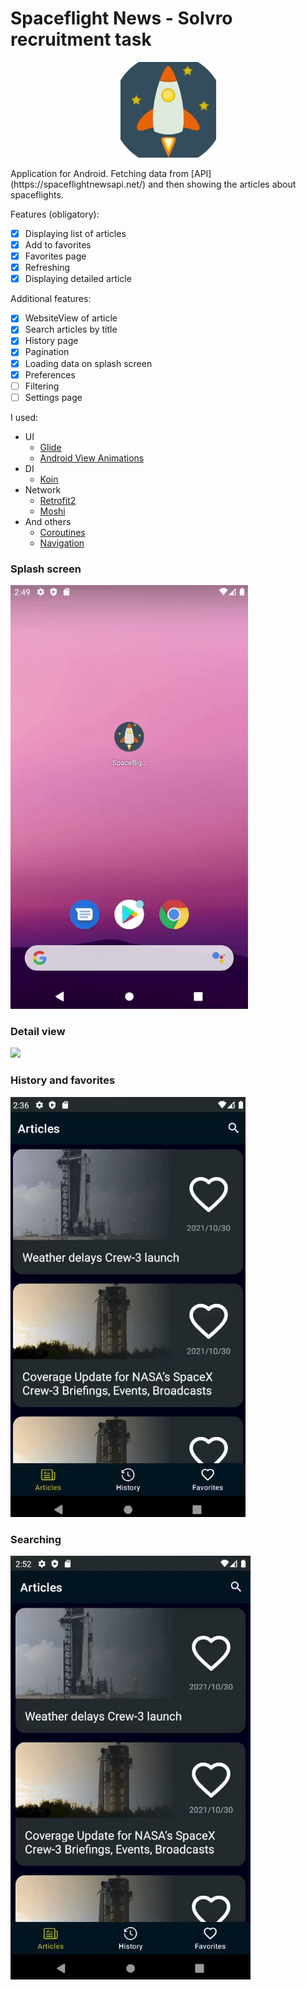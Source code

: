 # Spaceflight News - Solvro recruitment task
<p align="center">
  <img src="https://github.com/JakubWyrembak/SpaceflightNews/blob/master/readmeImages/app_icon.jpg">
</p>
Application for Android. Fetching data from [API](https://spaceflightnewsapi.net/) and then showing the articles about spaceflights.

Features (obligatory):
- [X] Displaying list of articles
- [X] Add to favorites
- [X] Favorites page
- [X] Refreshing
- [X] Displaying detailed article

Additional features:
- [X] WebsiteView of article
- [X] Search articles by title
- [X] History page
- [X] Pagination
- [X] Loading data on splash screen
- [X] Preferences
- [ ] Filtering
- [ ] Settings page

I used:
- UI
  - [Glide](https://github.com/bumptech/glide)
  - [Android View Animations](https://github.com/daimajia/AndroidViewAnimations)
- DI
  - [Koin](https://github.com/InsertKoinIO/koin)
- Network
  - [Retrofit2](https://github.com/square/retrofit)
  - [Moshi](https://github.com/square/moshi)
- And others
  - [Coroutines](https://github.com/Kotlin/kotlinx.coroutines)
  - [Navigation](https://developer.android.com/guide/navigation)

### Splash screen
![](https://github.com/JakubWyrembak/SpaceflightNews/blob/master/readmeImages/gif_start.gif)

### Detail view
![](https://github.com/JakubWyrembak/SpaceflightNews/blob/master/readmeImages/gif_detail.gif)

### History and favorites
![](https://github.com/JakubWyrembak/SpaceflightNews/blob/master/readmeImages/gif_history_fav.gif)

### Searching
![](https://github.com/JakubWyrembak/SpaceflightNews/blob/master/readmeImages/gif_search.gif)

